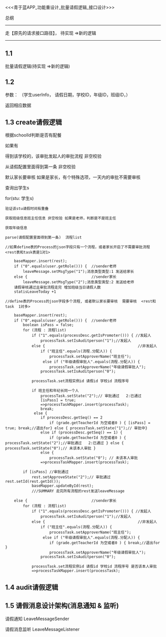 <<<青于蓝APP_功能重设计_批量请假逻辑_接口设计>>>

总纲

-----------------------------------------------------------------------------------------
走【原先的请求接口路径】， 待实现 =>新的逻辑



-----------------------------------------------------------------------------------------




## 1.1
批量请假逻辑(待实现 =>新的逻辑)




## 1.2


  参数： 
  （学生userInfo， 请假日期，学校ID，年级ID，班级ID，）

  返回相应数据



## 1.3 create请假逻辑

根据schoolId判断是否有配餐 

如果有


得到该学校的，该审批发起人的审批流程 非空校验

从请假配置里面得到第一条 非空校验

默认家长要审核
	如果是家长，有个特殊选项，一天内的审批不需要审核

查询出学生s

for(stu: 学生s)

	验证该stu请假时间有重叠

	获取班级信息班主任信息 非空校验 如果是老师，判断是不是班主任

	获取年级信息

	parse(请假配置里面得到第一条)  流程list

	//如果define表的Process的json字段只有一个流程，或者家长开启了不需要审批流程 <rest表和task表是1对1>

		baseMapper.insert(rest);
		if ("0".equals(user.getRole())) {  //sender老师
			leaveMessage.setMsgType("1");消息类型类型:1 发送给家长
		else {							   //sender家长
			leaveMessage.setMsgType("2");消息类型类型:2 发送给老师
		请假审核通过且审批流程走完 增加班级当日请假人数
		statisLeaveToday +1

	//define表的Process的json字段多个流程, 或者默认家长要审核  需要审核  <rest和task  1对多>

		baseMapper.insert(rest);
		if ("0".equals(user.getRole())) {  //sender老师
			boolean isPass = false;
			for (流程 : 流程list)
				if ("1".equals(processDesc.getIsPromoter())) { //发起人
					processTask.setIsAuditperson("1");//发起人
				else {                 							//非发起人
					if ("班主任".equals(流程.分配人)) {
						processTask.setApproverName("班主任");
					 else if ("年级请假审批人".equals(流程.分配人)) {
						processTask.setApproverName("年级请假审批人");
					processTask.setIsAuditperson("0");

				processTask.set流程实例id 请假id 学校id 流程序号

				if 班主任和年纪长同一个人
				 	processTask.setState("2");// 审批通过   2:已通过
					[isPass] = true;
					=>processTaskMapper.insert(processTask);
					break;
				 else { 
				 	if processDesc.getSeq() == 2 
				 		if (grade.getTeacherId 为空或者0 ) { [isPass] = true; break;//退出for} else { processTask.setState("1");// 审批中}
					else if (processDesc.getSeq() == 1) {
						if (grade.getTeacherId 为空或者0 ) { processTask.setState("2");//审批通过   2:已通过 } else { processTask.setState("0");// 未该本人审批 }
					else {
						processTask.setState("0"); // 未该本人审批 
					=>processTaskMapper.insert(processTask);
			
			if [isPass] //审批通过
				rest.setApproveState("2");// 审批通过 rest.setId(rest.getId());
				baseMapper.updateById(rest);
				///SUMMARY 走完所有流程的rest发送leaveMessage
		
		else {  						   //sender家长
			for (流程 : 流程list)
				if ("1".equals(processDesc.getIsPromoter())) { //发起人
					processTask.setIsAuditperson("1");//发起人
				else {                 							//非发起人
					if ("班主任".equals(流程.分配人)) {
						processTask.setApproverName("班主任");
					 else if ("年级请假审批人".equals(流程.分配人)) {
					 	if (grade.getTeacherId 为空或者0 ) { break;//退出for }
						processTask.setApproverName("年级请假审批人");
					processTask.setIsAuditperson("0");

				processTask.set流程实例id 请假id 学校id 流程序号 是否该本人审批
				=>processTaskMapper.insert(processTask);




## 1.4 audit请假逻辑



## 1.5 请假消息设计架构(消息通知 & 监听)

请假通知
LeaveMessageSender

请假消息监听
LeaveMessageListener





